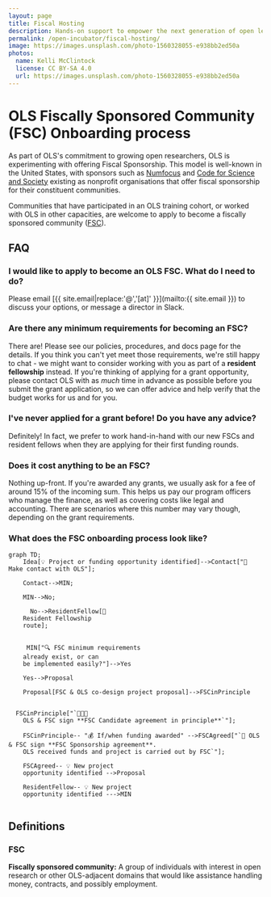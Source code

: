 ```yaml
---
layout: page
title: Fiscal Hosting
description: Hands-on support to empower the next generation of open leaders in research.
permalink: /open-incubator/fiscal-hosting/
image: https://images.unsplash.com/photo-1560328055-e938bb2ed50a
photos:
  name: Kelli McClintock
  license: CC BY-SA 4.0
  url: https://images.unsplash.com/photo-1560328055-e938bb2ed50a
---
```


# OLS Fiscally Sponsored Community (FSC) Onboarding process

As part of OLS's commitment to growing open researchers, OLS is experimenting with offering Fiscal Sponsorship. This model is well-known in the United States, with sponsors such as [Numfocus](https://numfocus.org/) and [Code for Science and Society](https://www.codeforsociety.org/) existing as nonprofit organisations that offer fiscal sponsorship for their constituent communities. 

Communities that have participated in an OLS training cohort, or worked with OLS in other capacities, are welcome to apply to become a fiscally sponsored community ([FSC](#fsc)). 

## FAQ

### I would like to apply to become an OLS FSC. What do I need to do? 
Please email [{{ site.email|replace:'@','[at]' }}](mailto:{{ site.email }}) to discuss your options, or message a director in Slack. 

### Are there any minimum requirements for becoming an FSC? 
There are! Please see our policies, procedures, and docs page for the details. If you think you can't yet meet those requirements, we're still happy to chat - we might want to consider working with you as part of a **resident fellowship** instead. If you're thinking of applying for a grant opportunity, please contact OLS with as _much_ time in advance as possible before you submit the grant application, so we can offer advice and help verify that the budget works for us and for you. 

### I've never applied for a grant before! Do you have any advice?

Definitely! In fact, we prefer to work hand-in-hand with our new FSCs and resident fellows when they are applying for their first funding rounds. 

### Does it cost anything to be an FSC? 
Nothing up-front. If you're awarded any grants, we usually ask for a fee of around 15% of the incoming sum. This helps us pay our program officers who manage the finance, as well as covering costs like legal and accounting. There are scenarios where this number may vary though, depending on the grant requirements. 

### What does the FSC onboarding process look like? 

```mermaid!
graph TD;
    Idea[💡 Project or funding opportunity identified]-->Contact["📧 Make contact with OLS"];

    Contact-->MIN;

    MIN-->No;

      No-->ResidentFellow[👤 
    Resident Fellowship 
    route];


     MIN["🔍 FSC minimum requirements 
    already exist, or can 
    be implemented easily?"]-->Yes
    
    Yes-->Proposal

    Proposal[FSC & OLS co-design project proposal]-->FSCinPrinciple
   
    
  FSCinPrinciple["`👥👥👥 
    OLS & FSC sign **FSC Candidate agreement in principle**`"];
    
    FSCinPrinciple-- "💰 If/when funding awarded" -->FSCAgreed["`📝 OLS & FSC sign **FSC Sponsorship agreement**.
    OLS received funds and project is carried out by FSC`"];
    
    FSCAgreed-- 💡 New project 
    opportunity identified -->Proposal
    
    ResidentFellow-- 💡 New project 
    opportunity identified --->MIN
   
```

## Definitions
### FSC
**Fiscally sponsored community:** A group of individuals with interest in open research or other OLS-adjacent domains that would like assistance handling money, contracts, and possibly employment.